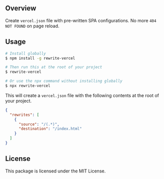 ## Overview
Create `vercel.json` file with pre-written SPA configurations. No more `404 NOT FOUND` on page reload.

## Usage
```bash
# Install globally
$ npm install -g rewrite-vercel

# Then run this at the root of your project
$ rewrite-vercel
```

```bash
# Or use the npx command without installing globally
$ npx rewrite-vercel
```

This will create a `vercel.json` file with the following contents at the root of your project.

```json
{
  "rewrites": [
    {
      "source": "/(.*)",
      "destination": "/index.html"
    }
  ]
}
```

## License
This package is licensed under the MIT License.
